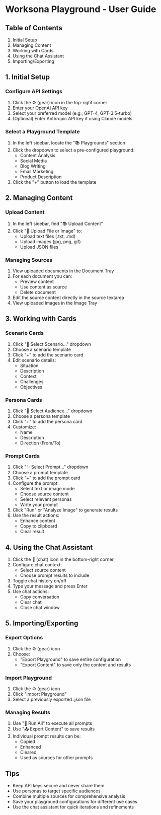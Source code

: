 # Worksona Playground - User Guide

## Table of Contents
1. Initial Setup
2. Managing Content
3. Working with Cards
4. Using the Chat Assistant
5. Importing/Exporting

## 1. Initial Setup

### Configure API Settings
1. Click the ⚙️ (gear) icon in the top-right corner
2. Enter your OpenAI API key
3. Select your preferred model (e.g., GPT-4, GPT-3.5-turbo)
4. (Optional) Enter Anthropic API key if using Claude models

### Select a Playground Template
1. In the left sidebar, locate the "📚 Playgrounds" section
2. Click the dropdown to select a pre-configured playground:
   - Content Analysis
   - Social Media
   - Blog Writing
   - Email Marketing
   - Product Description
3. Click the "+" button to load the template

## 2. Managing Content

### Upload Content
1. In the left sidebar, find "📚 Upload Content"
2. Click "📎 Upload File or Image" to:
   - Upload text files (.txt, .md)
   - Upload images (jpg, png, gif)
   - Upload JSON files

### Managing Sources
1. View uploaded documents in the Document Tray
2. For each document you can:
   - Preview content
   - Use content as source
   - Delete document
3. Edit the source content directly in the source textarea
4. View uploaded images in the Image Tray

## 3. Working with Cards

### Scenario Cards
1. Click "🎯 Select Scenario..." dropdown
2. Choose a scenario template
3. Click "+" to add the scenario card
4. Edit scenario details:
   - Situation
   - Description
   - Context
   - Challenges
   - Objectives

### Persona Cards
1. Click "👥 Select Audience..." dropdown
2. Choose a persona template
3. Click "+" to add the persona card
4. Customize:
   - Name
   - Description
   - Direction (From/To)

### Prompt Cards
1. Click "✨ Select Prompt..." dropdown
2. Choose a prompt template
3. Click "+" to add the prompt card
4. Configure the prompt:
   - Select text or image mode
   - Choose source content
   - Select relevant personas
   - Write your prompt
5. Click "Run" or "Analyze Image" to generate results
6. Use the result actions:
   - Enhance content
   - Copy to clipboard
   - Clear result

## 4. Using the Chat Assistant

1. Click the 💬 (chat) icon in the bottom-right corner
2. Configure chat context:
   - Select source content
   - Choose prompt results to include
3. Toggle chat history on/off
4. Type your message and press Enter
5. Use chat actions:
   - Copy conversation
   - Clear chat
   - Close chat window

## 5. Importing/Exporting

### Export Options
1. Click the ⚙️ (gear) icon
2. Choose:
   - "Export Playground" to save entire configuration
   - "Export Content" to save only the content and results

### Import Playground
1. Click the ⚙️ (gear) icon
2. Click "Import Playground"
3. Select a previously exported .json file

### Managing Results
1. Use "🚀 Run All" to execute all prompts
2. Use "📤 Export Content" to save results
3. Individual prompt results can be:
   - Copied
   - Enhanced
   - Cleared
   - Used as sources for other prompts

## Tips
- Keep API keys secure and never share them
- Use personas to target specific audiences
- Combine multiple sources for comprehensive analysis
- Save your playground configurations for different use cases
- Use the chat assistant for quick iterations and refinements 